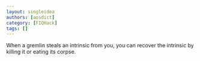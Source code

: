 ```yaml
---
layout: singleidea
authors: [aosdict]
category: [FIQHack]
tags: []
---
```

When a gremlin steals an intrinsic from you, you can recover the intrinsic by killing it or eating its corpse.
